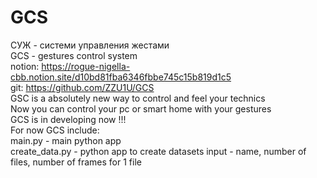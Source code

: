 # GCS
 СУЖ - системи управления жестами <br />
 GCS - gestures control system <br />
 notion: https://rogue-nigella-cbb.notion.site/d10bd81fba6346fbbe745c15b819d1c5 <br />
 git: https://github.com/ZZU1U/GCS <br />
 GSC is a absolutely new way to control and feel your technics <br />
 Now you can control your pc or smart home with your gestures <br />
 GCS is in developing now !!! <br />
 For now GCS include: <br />
 main.py - main python app <br />
 create_data.py - python app to create datasets input - name, number of files, number of frames for 1 file <br />
